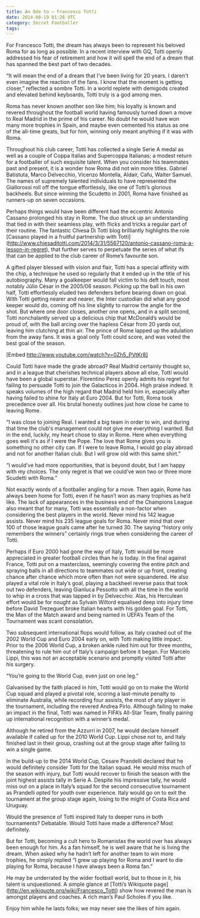```yaml
---
title: An Ode to – Francesco Totti
date: 2014-08-19 01:28 UTC
category: Secret Footballer
tags:
---
```


For Francesco Totti, the dream has always been to represent his beloved Roma for as long as possible. In a recent interview with GQ, Totti openly addressed his fear of retirement and how it will spell the end of a dream that has spanned the best part of two decades.

“It will mean the end of a dream that I've been living for 20 years. I daren't even imagine the reaction of the fans. I know that the moment is getting closer,” reflected a sombre Totti. In a world replete with demigods created and elevated behind keyboards, Totti truly is a god among men.

Roma has never known another son like him; his loyalty is known and revered throughout the football world having famously turned down a move to Real Madrid in the prime of his career. No doubt he would have won many more trophies in Spain, and maybe even cemented his status as one of the all-time greats, but for him, winning only meant anything if it was with Roma.

Throughout his club career, Totti has collected a single Serie A medal as well as a couple of Coppa Italias and Supercoppa Italianas; a modest return for a footballer of such exquisite talent. When you consider his teammates past and present, it is a wonder how Roma did not win more titles. Gabriel Batistuta, Marco Delvecchio, Vicenzo Montella, Aldair, Cafu, Walter Samuel. The names of supremely talented individuals to have represented the Giallorossi roll off the tongue effortlessly, like one of Totti’s glorious backheels. But since winning the Scudetto in 2001, Roma have finished as runners-up on seven occasions.

Perhaps things would have been different had the eccentric Antonio Cassano prolonged his stay in Rome. The duo struck up an understanding that tied in with their seamless play, with flicks and tricks a regular part of their routine. The fantastic Chiesa Di Totti blog brilliantly highlights the role [Cassano played in a fruitful partnership with Totti] (http://www.chiesaditotti.com/2014/3/31/5567120/antonio-cassano-roma-a-lesson-in-regret), that further serves to perpetuate the series of what ifs that can be applied to the club career of Rome’s favourite son.

A gifted player blessed with vision and flair, Totti has a special affinity with the chip, a technique he used so regularly that it ended up in the title of his autobiography. Many a goalkeeper would fall victim to his deft touch, most notably Júlio César in the 2005/06 season. Picking up the ball in his own half, Totti effortlessly eluded two defenders before bearing down on goal. With Totti getting nearer and nearer, the Inter custodian did what any good keeper would do, coming off his line slightly to narrow the angle for the shot. But where one door closes, another one opens, and in a split second, Totti nonchalantly served up a delicious chip that McDonald’s would be proud of, with the ball arcing over the hapless César from 20 yards out, leaving him clutching at thin air. The prince of Rome lapped up the adulation from the away fans. It was a goal only Totti could score, and was voted the best goal of the season.

[Embed http://www.youtube.com/watch?v=0Zh5_PVtKr8]

Could Totti have made the grade abroad? Real Madrid certainly thought so, and in a league that cherishes technical players above all else, Totti would have been a global superstar. Florentino Perez openly admits his regret for failing to persuade Totti to join the Galacticos in 2004. High praise indeed. It speaks volumes of the high regard that Madrid held him in, especially after having failed to shine for Italy at Euro 2004. But for Totti, Roma took precedence over all. His brutal honesty outlines just how close he came to leaving Rome.

“I was close to joining Real. I wanted a big team in order to win, and during that time the club's management could not give me everything I wanted. But in the end, luckily, my heart chose to stay in Rome. Here when everything goes well it's as if I were the Pope. The love that Rome gives you is something no other city can. If I were to leave Roma, I would go play abroad and not for another Italian club. But I will grow old with this same shirt.”

“I would’ve had more opportunities, that is beyond doubt, but I am happy with my choices. The only regret is that we could’ve won two or three more Scudetti with Roma.”

Not exactly words of a footballer angling for a move. Then again, Rome has always been home for Totti, even if he hasn’t won as many trophies as he’d like. The lack of appearances in the business end of the Champions League also meant that for many, Totti was essentially a non-factor when considering the best players in the world. Never mind his 142 league assists. Never mind his 235 league goals for Roma. Never mind that over 100 of those league goals came after he turned 30. The saying “history only remembers the winners” certainly rings true when considering the career of Totti.

Perhaps if Euro 2000 had gone the way of Italy, Totti would be more appreciated in greater football circles than he is today. In the final against France, Totti put on a masterclass, seemingly covering the entire pitch and spraying balls in all directions to teammates out wide or up front, creating chance after chance which more often than not were squandered. He also played a vital role in Italy’s goal, playing a backheel reverse pass that took out two defenders, leaving Gianluca Pessotto with all the time in the world to whip in a cross that was tapped in by Delvecchio. Alas, his Herculean effort would be for nought as Sylvain Wiltord equalised deep into injury time before David Trezeguet broke Italian hearts with his golden goal. For Totti, the Man of the Match award and being named in UEFA’s Team of the Tournament was scant consolation.

Two subsequent international flops would follow, as Italy crashed out of the 2002 World Cup and Euro 2004 early on, with Totti making little impact. Prior to the 2006 World Cup, a broken ankle ruled him out for three months, threatening to rule him out of Italy’s campaign before it began. For Marcelo Lippi, this was not an acceptable scenario and promptly visited Totti after his surgery.

“You’re going to the World Cup, even just on one leg.”

Galvanised by the faith placed in him, Totti would go on to make the World Cup squad and played a pivotal role, scoring a last-minute penalty to eliminate Australia, while recording four assists, the most of any player in the tournament, including the revered Andrea Pirlo. Although failing to make an impact in the final, Totti was named in FIFA’s All-Star Team, finally pairing up international recognition with a winner’s medal.

Although he retired from the Azzurri in 2007, he would declare himself available if called up for the 2010 World Cup. Lippi chose not to, and Italy finished last in their group, crashing out at the group stage after failing to win a single game.

In the build-up to the 2014 World Cup, Cesare Prandelli declared that he would definitely consider Totti for the Italian squad. He would miss much of the season with injury, but Totti would recover to finish the season with the joint highest assists tally in Serie A. Despite his impressive tally, he would miss out on a place in Italy’s squad for the second consecutive tournament as Prandelli opted for youth over experience. Italy would go on to exit the tournament at the group stage again, losing to the might of Costa Rica and Uruguay.

Would the presence of Totti inspired Italy to deeper runs in both tournaments? Debatable. Would Totti have made a difference? Most definitely.

But for Totti, becoming a cult hero to Romanistas the world over has always been enough for him. As a fan himself, he is well aware that he is living the dream. When asked why he hadn’t left for another team to win more trophies, he simply replied “I grew up playing for Roma and I want to die playing for Roma, because I have always been a Roma fan.”

He may be underrated by the wider football world, but to those in it, his talent is unquestioned. A simple glance at [Totti’s Wikiquote page] (http://en.wikiquote.org/wiki/Francesco_Totti) show how revered the man is amongst players and coaches. A rich man’s Paul Scholes if you like.

Enjoy him while he lasts folks; we may never see the likes of him again.